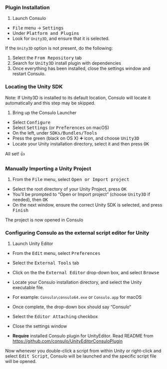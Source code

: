 ### Plugin Installation
1. Launch Consulo
- <kbd>File</kbd> menu -> <kbd>Settings</kbd>
- Under <kbd>Platform and Plugins</kbd>
- Look for `Unity3D`, and ensure that it is selected.

If the `Unity3D` option is not present, do the following:

1. Select the <kbd>From Repository</kbd> tab
1. Search for <kbd>Unity3D</kbd> install plugin with dependencies
1. Once everything has been installed, close the settings window and restart Consulo.

### Locating the Unity SDK
Note: If Unity3D is installed to its default location, Consulo will locate it automatically and this step may be skipped.

1. Bring up the Consulo Launcher
- Select <kbd>Configure</kbd>
- Select <kbd>Settings</kbd> (or <kbd>Preferences</kbd> on macOS)
- On the left, under <kbd>SDKs/Bundles/Tools</kbd>
- Press the green (black on OS X) <kbd>➕</kbd> icon, and choose <kbd>Unity3D</kbd>
- Locate your Unity installation directory, select it and then press <kbd>OK</kbd>

All set! :+1:

### Manually Importing a Unity Project

 1. From the <kbd>File</kbd> menu, select <kbd>Open or Import project</kbd>
 - Select the root directory of your Unity Project, press <kbd>OK</kbd>
 - You'll be prompted to “Open or Import project” (choose <kbd>Unity3D</kbd> if needed), then <kbd>OK</kbd>
 - On the next window, ensure the correct Unity SDK is selected, and press <kbd>Finish</kbd>

The project is now opened in Consulo

### Configuring Consulo as the external script editor for Unity

1. Launch Unity Editor
- From the <kbd>Edit</kbd> menu, select <kbd>Preferences</kbd>
- Select the <kbd>External Tools</kbd> tab
- Click on the the <kbd>External Editor</kbd> drop-down box, and select <kbd>Browse</kbd>
- Locate your Consulo installation directory, and select the Unity executable file.
 - For example: `Consulo\consulo64.exe` or `Consulo.app` for macOS
- Once complete, the drop-down box should say “Consulo“
- Select the <kbd>Editor Attaching</kbd> checkbox
- Close the settings window

- **Require** installed Consulo plugin for UnityEditor. Read README from https://github.com/consulo/UnityEditorConsuloPlugin

Now whenever you double-click a script from within Unity or right-click and select <kbd>Edit Script</kbd>, Consulo will be launched and the specific script file will be opened.
